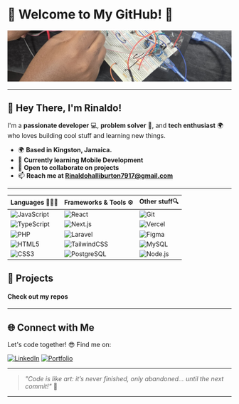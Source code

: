 # 🌟 Welcome to My GitHub! 🚀

![Profile Banner](Header.jpg)

---

## 👋 Hey There, I'm Rinaldo!

I'm a **passionate developer** 💻, **problem solver** 🧠, and **tech enthusiast** 🌍 who loves building cool stuff and learning new things.

- 🌍 **Based in Kingston, Jamaica.**
- 🌱 **Currently learning Mobile Development**
- 🤝 **Open to collaborate on projects**
- 📫 **Reach me at Rinaldohalliburton7917@gmail.com**

---

| Languages 🧑🏾‍💻                                                                                                     | Frameworks & Tools ⚙️                                                                                                | Other stuff🔍                                                                                           |
| ---------------------------------------------------------------------------------------------------------------- | -------------------------------------------------------------------------------------------------------------------- | ------------------------------------------------------------------------------------------------------- |
| ![JavaScript](https://img.shields.io/badge/-JavaScript-F7DF1E?style=flat-square&logo=javascript&logoColor=black) | ![React](https://img.shields.io/badge/-React-61DAFB?style=flat-square&logo=react&logoColor=black)                    | ![Git](https://img.shields.io/badge/-Git-F05032?style=flat-square&logo=git&logoColor=white)             |
| ![TypeScript](https://img.shields.io/badge/-TypeScript-3178C6?style=flat-square&logo=typescript&logoColor=white) | ![Next.js](https://img.shields.io/badge/-Next.js-000000?style=flat-square&logo=next.js&logoColor=white)              | ![Vercel](https://img.shields.io/badge/-Vercel-000000?style=flat-square&logo=vercel&logoColor=white)    |
| ![PHP](https://img.shields.io/badge/-PHP-777BB4?style=flat-square&logo=php&logoColor=white)                      | ![Laravel](https://img.shields.io/badge/-Laravel-FF2D20?style=flat-square&logo=laravel&logoColor=white)              | ![Figma](https://img.shields.io/badge/-Figma-F24E1E?style=flat-square&logo=figma&logoColor=white)       |
| ![HTML5](https://img.shields.io/badge/-HTML5-E34F26?style=flat-square&logo=html5&logoColor=white)                | ![TailwindCSS](https://img.shields.io/badge/-Tailwind_CSS-06B6D4?style=flat-square&logo=tailwindcss&logoColor=white) | ![MySQL](https://img.shields.io/badge/-MySQL-4479A1?style=flat-square&logo=mysql&logoColor=white)       |
| ![CSS3](https://img.shields.io/badge/-CSS3-1572B6?style=flat-square&logo=css3&logoColor=white)                   | ![PostgreSQL](https://img.shields.io/badge/-PostgreSQL-336791?style=flat-square&logo=postgresql&logoColor=white)     | ![Node.js](https://img.shields.io/badge/-Node.js-339933?style=flat-square&logo=node.js&logoColor=white) |

## 🚀 Projects

#### Check out my repos

---

## 🌐 Connect with Me

Let's code together! 😎 Find me on:

[![LinkedIn](https://img.shields.io/badge/-LinkedIn-0077B5?style=flat-square&logo=linkedin&logoColor=white)](https://www.linkedin.com/in/rinaldo-halliburton-93b12832a/)
[![Portfolio](https://img.shields.io/badge/-Portfolio-FF6F61?style=flat-square&logo=firefox&logoColor=white)](https://rinaldohalliburton.com)

---

> _"Code is like art: it’s never finished, only abandoned… until the next commit!"_ 💾

---
